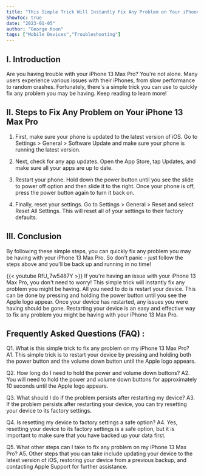 ```yaml
---
title: "This Simple Trick Will Instantly Fix Any Problem on Your iPhone 13 Max Pro!"
ShowToc: true 
date: "2023-01-05"
author: "George Koon" 
tags: ["Mobile Devices","Troubleshooting"]
---
```

## I. Introduction
Are you having trouble with your iPhone 13 Max Pro? You're not alone. Many users experience various issues with their iPhones, from slow performance to random crashes. Fortunately, there's a simple trick you can use to quickly fix any problem you may be having. Keep reading to learn more!

## II. Steps to Fix Any Problem on Your iPhone 13 Max Pro
1. First, make sure your phone is updated to the latest version of iOS. Go to Settings > General > Software Update and make sure your phone is running the latest version.

2. Next, check for any app updates. Open the App Store, tap Updates, and make sure all your apps are up to date.

3. Restart your phone. Hold down the power button until you see the slide to power off option and then slide it to the right. Once your phone is off, press the power button again to turn it back on.

4. Finally, reset your settings. Go to Settings > General > Reset and select Reset All Settings. This will reset all of your settings to their factory defaults.

## III. Conclusion
By following these simple steps, you can quickly fix any problem you may be having with your iPhone 13 Max Pro. So don't panic - just follow the steps above and you'll be back up and running in no time!

{{< youtube RfU_7w5487Y >}} 
If you're having an issue with your iPhone 13 Max Pro, you don't need to worry! This simple trick will instantly fix any problem you might be having. All you need to do is restart your device. This can be done by pressing and holding the power button until you see the Apple logo appear. Once your device has restarted, any issues you were having should be gone. Restarting your device is an easy and effective way to fix any problem you might be having with your iPhone 13 Max Pro.

## Frequently Asked Questions (FAQ) :
Q1. What is this simple trick to fix any problem on my iPhone 13 Max Pro?
A1. This simple trick is to restart your device by pressing and holding both the power button and the volume down button until the Apple logo appears.

Q2. How long do I need to hold the power and volume down buttons?
A2. You will need to hold the power and volume down buttons for approximately 10 seconds until the Apple logo appears.

Q3. What should I do if the problem persists after restarting my device?
A3. If the problem persists after restarting your device, you can try resetting your device to its factory settings.

Q4. Is resetting my device to factory settings a safe option?
A4. Yes, resetting your device to its factory settings is a safe option, but it is important to make sure that you have backed up your data first.

Q5. What other steps can I take to fix any problem on my iPhone 13 Max Pro?
A5. Other steps that you can take include updating your device to the latest version of iOS, restoring your device from a previous backup, and contacting Apple Support for further assistance.


